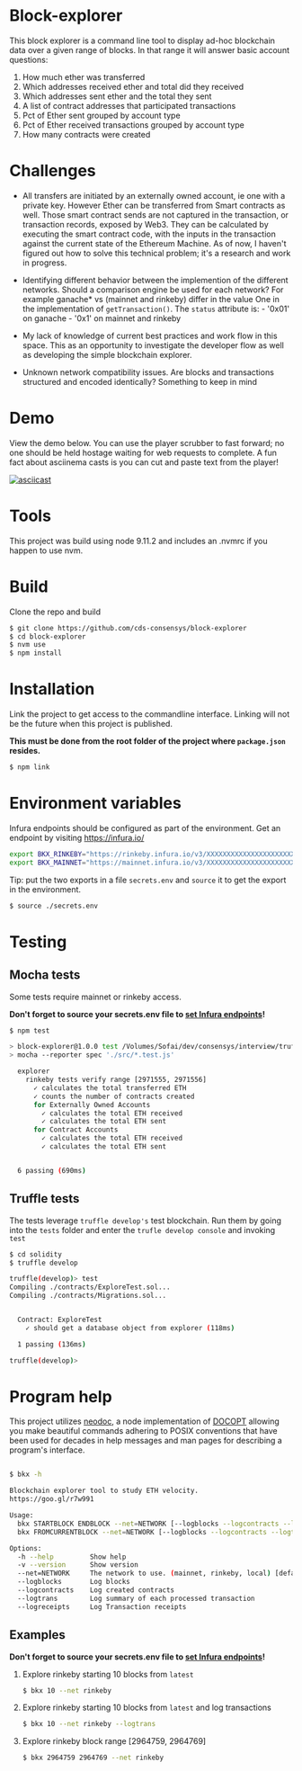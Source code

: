 # Block-explorer

This block explorer is a command line tool to display ad-hoc blockchain data
over a given range of blocks. In that range it will answer basic account
questions:

1. How much ether was transferred
2. Which addresses received ether and total did they received
3. Which addresses sent ether and the total they sent
4. A list of contract addresses that participated transactions
5. Pct of Ether sent grouped by account type
6. Pct of Ether received transactions grouped by account type
7. How many contracts were created

# Challenges
 - All transfers are initiated by an externally owned account, ie one with
   a private key. However Ether can be transferred from Smart contracts as well.
   Those smart contract sends are not captured in the transaction, or transaction records,
   exposed by Web3. They can be calculated by executing the smart contract code,
   with the inputs in the transaction against the current state of the Ethereum
   Machine. As of now, I haven't figured out how to solve this technical
   problem; it's a research and work in progress.

 - Identifying different behavior between the implemention of the different networks.
     Should a comparison engine be used for each network?  For example ganache*
     vs (mainnet and rinkeby) differ in the value One in the implementation of
     `getTransaction()`. The `status` attribute is:
       - '0x01' on ganache
       - '0x1' on  mainnet and rinkeby

 - My lack of knowledge of current best practices and work flow in this space.
   This as an opportunity to investigate the developer flow as well as
   developing the simple blockchain explorer.

 - Unknown network compatibility issues. Are blocks and transactions structured
   and encoded identically? Something to keep in mind

# Demo

View the demo below. You can use the player scrubber to fast forward; no one
should be held hostage waiting for web requests to complete. A fun fact about
asciinema casts is you can cut and paste text from the player!

[![asciicast](https://asciinema.org/a/500jnrDaC9e4lsLpPP5ihAZFh.png)](https://asciinema.org/a/500jnrDaC9e4lsLpPP5ihAZFh)

# Tools

This project was build using node 9.11.2 and includes an .nvmrc if you happen
to use nvm.

# Build
Clone the repo and build
 ```sh
 $ git clone https://github.com/cds-consensys/block-explorer
 $ cd block-explorer
 $ nvm use
 $ npm install
 ```

# Installation

Link the project to get access to the commandline interface. Linking will not be
the future when this project is published.

__This must be
done from the root folder of the project where `package.json` resides.__
```sh
$ npm link
```

# Environment variables

Infura endpoints should be configured as part of the environment. Get an
endpoint by visiting https://infura.io/

```sh
export BKX_RINKEBY="https://rinkeby.infura.io/v3/XXXXXXXXXXXXXXXXXXXXXXXXXXXXXXXX"
export BKX_MAINNET="https://mainnet.infura.io/v3/XXXXXXXXXXXXXXXXXXXXXXXXXXXXXXXX"
```

Tip: put the two exports in a file `secrets.env` and `source` it to get the
export in the environment.

```sh
$ source ./secrets.env
```

# Testing

## Mocha tests

Some tests require mainnet or rinkeby access.

__Don't forget to source your secrets.env file to [set Infura endpoints](#environment-variables)!__

```sh
$ npm test

> block-explorer@1.0.0 test /Volumes/Sofai/dev/consensys/interview/trufflesuite/block-explorer
> mocha --reporter spec './src/*.test.js'

  explorer
    rinkeby tests verify range [2971555, 2971556]
      ✓ calculates the total transferred ETH
      ✓ counts the number of contracts created
      for Externally Owned Accounts
        ✓ calculates the total ETH received
        ✓ calculates the total ETH sent
      for Contract Accounts
        ✓ calculates the total ETH received
        ✓ calculates the total ETH sent


  6 passing (690ms)
```

## Truffle tests
The tests leverage `truffle develop's` test blockchain. Run them by
going into the `tests` folder and enter the `trufle develop console` and
invoking `test`

```sh
$ cd solidity
$ truffle develop

truffle(develop)> test
Compiling ./contracts/ExploreTest.sol...
Compiling ./contracts/Migrations.sol...


  Contract: ExploreTest
    ✓ should get a database object from explorer (118ms)

  1 passing (136ms)

truffle(develop)>
```


# Program help

This project utilizes [neodoc](https://felixschl.github.io/neodoc/#/?_k=jq4bnh),
a node implementation of [DOCOPT](http://docopt.org) allowing you make beautiful
commands adhering to POSIX conventions that have been used for decades in help
messages and man pages for describing a program's interface.

```sh

$ bkx -h

Blockchain explorer tool to study ETH velocity.
https://goo.gl/r7w991

Usage:
  bkx STARTBLOCK ENDBLOCK --net=NETWORK [--logblocks --logcontracts --logtrans --logreceipts]
  bkx FROMCURRENTBLOCK --net=NETWORK [--logblocks --logcontracts --logtrans --logreceipts]

Options:
  -h --help         Show help
  -v --version      Show version
  --net=NETWORK     The network to use. (mainnet, rinkeby, local) [default: local]
  --logblocks       Log blocks
  --logcontracts    Log created contracts
  --logtrans        Log summary of each processed transaction
  --logreceipts     Log Transaction receipts
```

## Examples

__Don't forget to source your secrets.env file to [set Infura endpoints](#environment-variables)!__

1. Explore rinkeby starting 10 blocks from `latest`
   ```sh
   $ bkx 10 --net rinkeby
   ```

2. Explore rinkeby starting 10 blocks from `latest` and log transactions
   ```sh
   $ bkx 10 --net rinkeby --logtrans
   ```

3. Explore rinkeby block range [2964759, 2964769]
   ```sh
   $ bkx 2964759 2964769 --net rinkeby
   ```
